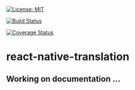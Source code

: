 [![License: MIT](https://img.shields.io/badge/License-MIT-yellow.svg)](https://opensource.org/licenses/MIT)

[![Build Status](https://travis-ci.com/Exorth98/react-native-translation.svg?branch=master)](https://travis-ci.com/Exorth98/react-native-translation)

[![Coverage Status](https://coveralls.io/repos/github/Exorth98/react-native-translation/badge.svg?branch=master)](https://coveralls.io/github/Exorth98/react-native-translation?branch=master)

# react-native-translation

## Working on documentation ...
